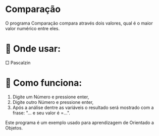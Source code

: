 # Comparação

O programa Comparação compara através dois valores, qual é o maior valor numérico entre eles.




# 🔘 Onde usar: 

□ Pascalzin

# 🔘 Como funciona:
1. Digite um Número e pressione enter,
2. Digite outro Número e pressione enter,
3. Após a análise dentre as variáveis o resultado será mostrado com a frase: "... e seu valor é =...".

Este programa é um exemplo usado para aprendizagem de Orientado a Objetos.
